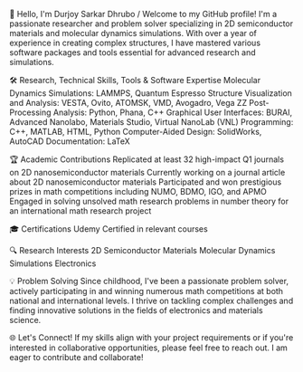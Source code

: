 👋 Hello, I'm Durjoy Sarkar Dhrubo /
Welcome to my GitHub profile! I'm a passionate researcher and problem solver specializing in 2D semiconductor materials and molecular dynamics simulations. With over a year of experience in creating complex structures, I have mastered various software packages and tools essential for advanced research and simulations.

🛠️ Research, Technical Skills, Tools & Software Expertise
Molecular Dynamics Simulations: LAMMPS, Quantum Espresso
Structure Visualization and Analysis: VESTA, Ovito, ATOMSK, VMD, Avogadro, Vega ZZ
Post-Processing Analysis: Python, Phana, C++
Graphical User Interfaces: BURAI, Advanced Nanolabo, Materials Studio, Virtual NanoLab (VNL)
Programming: C++, MATLAB, HTML, Python
Computer-Aided Design: SolidWorks, AutoCAD
Documentation: LaTeX

🏆 Academic Contributions
Replicated at least 32 high-impact Q1 journals on 2D nanosemiconductor materials
Currently working on a journal article about 2D nanosemiconductor materials
Participated and won prestigious prizes in math competitions including NUMO, BDMO, IGO, and APMO
Engaged in solving unsolved math research problems in number theory for an international math research project

🎓 Certifications
Udemy Certified in relevant courses

🔍 Research Interests
2D Semiconductor Materials
Molecular Dynamics Simulations
Electronics

💡 Problem Solving
Since childhood, I've been a passionate problem solver, actively participating in and winning numerous math competitions at both national and international levels. I thrive on tackling complex challenges and finding innovative solutions in the fields of electronics and materials science.

🌐 Let's Connect!
If my skills align with your project requirements or if you're interested in collaborative opportunities, please feel free to reach out. I am eager to contribute and collaborate!

